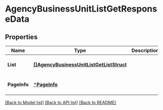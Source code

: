 # AgencyBusinessUnitListGetResponseData

## Properties
Name | Type | Description | Notes
------------ | ------------- | ------------- | -------------
**List** | [**[]AgencyBusinessUnitListGetListStruct**](AgencyBusinessUnitListGetListStruct.md) |  | [optional] [default to null]
**PageInfo** | [***PageInfo**](page_info.md) |  | [optional] [default to null]

[[Back to Model list]](../README.md#documentation-for-models) [[Back to API list]](../README.md#documentation-for-api-endpoints) [[Back to README]](../README.md)


